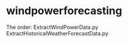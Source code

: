 # windpowerforecasting

The order:
ExtractWindPowerData.py
ExtractHistoricalWeatherForecastData.py

